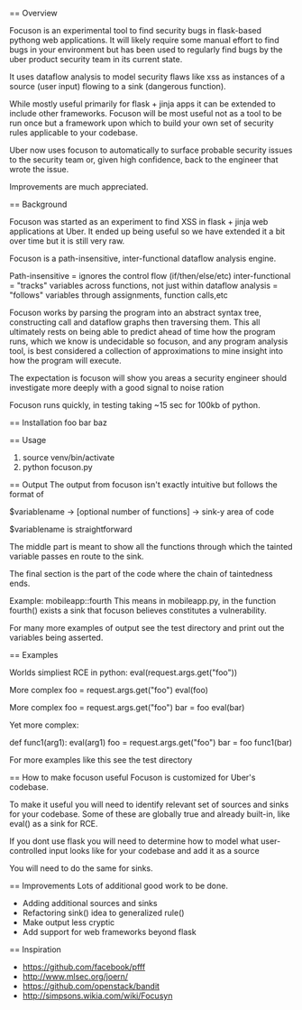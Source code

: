 == Overview

Focuson is an experimental tool to find security bugs in flask-based pythong
web applications. It will likely require some manual effort to find bugs in 
your environment but has been used to regularly find bugs by the uber product
security team in its current state. 

It uses dataflow analysis to model security flaws like xss as instances
of a source (user input) flowing to a sink (dangerous function).

While mostly useful primarily for flask + jinja apps it can be extended to 
include other frameworks. Focuson will be most useful not as a tool to be run 
once but a framework upon which to build your own set of security rules
applicable to your codebase. 

Uber now uses focuson to automatically to surface probable security issues
to the security team or, given high confidence, back to the engineer that wrote
the issue. 

Improvements are much appreciated. 


== Background

Focuson was started as an experiment to find XSS in flask + jinja web 
applications at Uber. It ended up being useful so we have extended it a 
bit over time but it is still very raw. 


Focuson is a path-insensitive, inter-functional dataflow analysis engine. 

Path-insensitive = ignores the control flow (if/then/else/etc)
inter-functional = "tracks" variables across functions, not just within
dataflow analysis = "follows" variables through assignments, function calls,etc

Focuson works by parsing the program into an abstract syntax tree, constructing
call and dataflow graphs then traversing them. This all ultimately rests on being
able to predict ahead of time how the program runs, which we know is
undecidable so focuson, and any program analysis tool, is best considered a
collection of approximations to mine insight into how the program will execute. 

The expectation is focuson will show you areas a security engineer should
investigate more deeply with a good signal to noise ration

Focuson runs quickly, in testing taking ~15 sec for 100kb of python.

== Installation
foo bar baz

== Usage
1. source venv/bin/activate
2. python focuson.py <dir containting source code>

== Output
The output from focuson isn't exactly intuitive but follows the format of

$variablename -> [optional number of functions] -> sink-y area of code

$variablename is straightforward

The middle part is meant to show all the functions through which the tainted
variable passes en route to the sink. 

The final section is the part of the code where the chain of taintedness ends.

Example: mobileapp::fourth
This means in mobileapp.py, in the function fourth() exists a sink that
focuson believes constitutes a vulnerability.

For many more examples of output see the test directory and print out the
variables being asserted. 

== Examples

Worlds simpliest RCE in python:
eval(request.args.get("foo"))

More complex
foo = request.args.get("foo")
eval(foo)

More complex
foo = request.args.get("foo")
bar = foo
eval(bar)

Yet more complex:

def func1(arg1):
    eval(arg1)
foo = request.args.get("foo")
bar = foo
func1(bar)

For more examples like this see the test directory



== How to make focuson useful
Focuson is customized for Uber's codebase.

To make it useful you will need to identify relevant set of sources and sinks 
for your codebase. Some of these are globally true and already built-in, 
like eval() as a sink for RCE.

If you dont use flask you will need to determine how to model what 
user-controlled input looks like for your codebase and add it as a source

You will need to do the same for sinks. 

== Improvements
Lots of additional good work to be done. 
- Adding additional sources and sinks
- Refactoring sink() idea to generalized rule()
- Make output less cryptic
- Add support for web frameworks beyond flask

== Inspiration
* https://github.com/facebook/pfff
* http://www.mlsec.org/joern/
* https://github.com/openstack/bandit
* http://simpsons.wikia.com/wiki/Focusyn
